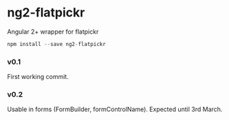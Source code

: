 # ng2-flatpickr
Angular 2+ wrapper for flatpickr

```javascript
npm install --save ng2-flatpickr
```

### v0.1
First working commit.

### v0.2
Usable in forms (FormBuilder, formControlName). Expected until 3rd March.
